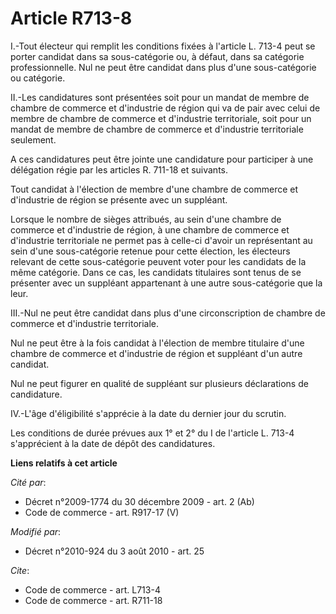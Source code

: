 # Article R713-8

I.-Tout électeur qui remplit les conditions fixées à l'article L. 713-4 peut se porter candidat dans sa sous-catégorie ou, à
défaut, dans sa catégorie professionnelle. Nul ne peut être candidat dans plus d'une sous-catégorie ou catégorie. 

II.-Les candidatures sont présentées soit pour un mandat de membre de chambre de commerce et d'industrie de région qui va de
pair avec celui de membre de chambre de commerce et d'industrie territoriale, soit pour un mandat de membre de chambre de
commerce et d'industrie territoriale seulement.

A ces candidatures peut être jointe une candidature pour participer à une délégation régie par les articles R. 711-18 et
suivants. 

Tout candidat à l'élection de membre d'une chambre de commerce et d'industrie de région se présente avec un suppléant. 

Lorsque le nombre de sièges attribués, au sein d'une chambre de commerce et d'industrie de région, à une chambre de commerce
et d'industrie territoriale ne permet pas à celle-ci d'avoir un représentant au sein d'une sous-catégorie retenue pour cette
élection, les électeurs relevant de cette sous-catégorie peuvent voter pour les candidats de la même catégorie. Dans ce cas,
les candidats titulaires sont tenus de se présenter avec un suppléant appartenant à une autre sous-catégorie que la leur. 

III.-Nul ne peut être candidat dans plus d'une circonscription de chambre de commerce et d'industrie territoriale. 

Nul ne peut être à la fois candidat à l'élection de membre titulaire d'une chambre de commerce et d'industrie de région et
suppléant d'un autre candidat. 

Nul ne peut figurer en qualité de suppléant sur plusieurs déclarations de candidature. 

IV.-L'âge d'éligibilité s'apprécie à la date du dernier jour du scrutin. 

Les conditions de durée prévues aux 1° et 2° du I de l'article L. 713-4 s'apprécient à la date de dépôt des candidatures.

**Liens relatifs à cet article**

_Cité par_:

  - Décret n°2009-1774 du 30 décembre 2009 - art. 2 (Ab)
  - Code de commerce - art. R917-17 (V)

_Modifié par_:

  - Décret n°2010-924 du 3 août 2010 - art. 25

_Cite_:

  - Code de commerce - art. L713-4
  - Code de commerce - art. R711-18
